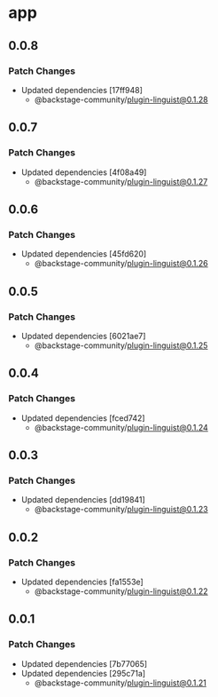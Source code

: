 # app

## 0.0.8

### Patch Changes

- Updated dependencies [17ff948]
  - @backstage-community/plugin-linguist@0.1.28

## 0.0.7

### Patch Changes

- Updated dependencies [4f08a49]
  - @backstage-community/plugin-linguist@0.1.27

## 0.0.6

### Patch Changes

- Updated dependencies [45fd620]
  - @backstage-community/plugin-linguist@0.1.26

## 0.0.5

### Patch Changes

- Updated dependencies [6021ae7]
  - @backstage-community/plugin-linguist@0.1.25

## 0.0.4

### Patch Changes

- Updated dependencies [fced742]
  - @backstage-community/plugin-linguist@0.1.24

## 0.0.3

### Patch Changes

- Updated dependencies [dd19841]
  - @backstage-community/plugin-linguist@0.1.23

## 0.0.2

### Patch Changes

- Updated dependencies [fa1553e]
  - @backstage-community/plugin-linguist@0.1.22

## 0.0.1

### Patch Changes

- Updated dependencies [7b77065]
- Updated dependencies [295c71a]
  - @backstage-community/plugin-linguist@0.1.21
